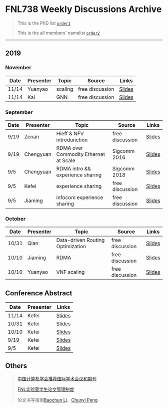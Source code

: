 # FNL738 Weekly Discussions Archive

> This is the PhD list [`order1`](https://github.com/fnlab738/Weekly-Discussions-Archive/blob/master/phdlist.md)
>
> This is the all members' namelist [`order2`](https://github.com/fnlab738/Weekly-Discussions-Archive/blob/master/namelist.md)

---

## 2019

### November

|    Date    | Presenter | Topic | Source | Links |
|------------|-----------|-------|--------|-------|
|   11/14 | Yuanyao | scaling |  free discussion | [Slides](https://github.com/fnlab738/Weekly-Discussions-Archive/blob/master/files/2019/11/11-14-Yuanyao-scaling.pptx)
|   11/14 | Kai | GNN |  free discussion | [Slides](https://github.com/fnlab738/Weekly-Discussions-Archive/blob/master/files/2019/11/11-14-ZhangKai-GNNppt.pptx)

### September

|    Date    | Presenter | Topic | Source | Links |
|------------|-----------|-------|--------|-------|
|   9/19  | Zenan | Hieff & NFV introdunction |  free discussion | [Slides](https://github.com/fnlab738/Weekly-Discussions-Archive/blob/master/files/2019/09/09-19-Zenan-Hieff.pptx)
|   9/19  | Chengyuan | RDMA over Commodity Ethernet at Scale |  Sigcomm 2016 | [Slides](https://github.com/fnlab738/Weekly-Discussions-Archive/blob/master/files/2019/09/09-19-Chengyuan-RDMA_over_Commodity_Ethernet_at_Scale.pptx)
|   9/5  | Chengyuan | RDMA intro && experience sharing |  Sigcomm 2018 | [Slides](https://github.com/fnlab738/Weekly-Discussions-Archive/blob/master/files/2019/09/09-05-Chengyuan-slides-free-discussion.pptx)
|   9/5  | Kefei | experience sharing |  free discussion | [Slides](https://github.com/fnlab738/Weekly-Discussions-Archive/blob/master/files/2019/09/09-05-Kefei-experience-sharing.pptx)
|   9/5  | Jiaming | infocom experience sharing |  free discussion | [Slides](https://github.com/fnlab738/Weekly-Discussions-Archive/blob/master/files/2019/09/09-05-Jiaming-infocom-experience-sharing.pptx)

### October

|    Date    | Presenter | Topic | Source | Links |
|------------|-----------|-------|--------|-------|
|   10/31 | Qian | Data-driven Routing Optimization |  free discussion | [Slides](https://github.com/fnlab738/Weekly-Discussions-Archive/blob/master/files/2019/10/10-31-Liqian-ICC.pptx)
|   10/10 | Jiaming | RDMA |  free discussion | [Slides](https://github.com/fnlab738/Weekly-Discussions-Archive/blob/master/files/2019/10/10-10-Jiaming-RDMA组会.pptx)
|   10/10 | Yuanyao | VNF scaling |  free discussion | [Slides](https://github.com/fnlab738/Weekly-Discussions-Archive/blob/master/files/2019/10/10-10-Yuanyao-VNF-scaling-Lyapunov-optimization.pptx)
## Conference Abstract

|    Date    | Presenter | Links |
|------------|-----------|-------|
|   11/14  | Kefei  | [Slides](https://github.com/fnlab738/Weekly-Discussions-Archive/tree/master/files/Conference_abstract/11-14-Conference_abstract.md)
|   10/31  | Kefei  | [Slides](https://github.com/fnlab738/Weekly-Discussions-Archive/tree/master/files/Conference_abstract/10-31-Conference_abstract.md)
|   10/10  | Kefei  | [Slides](https://github.com/fnlab738/Weekly-Discussions-Archive/tree/master/files/Conference_abstract/10-10-Conference_abstract.md)
|   9/19  | Kefei  | [Slides](https://github.com/fnlab738/Weekly-Discussions-Archive/tree/master/files/Conference_abstract/09-19-Conference_abstract.md)
|   9/5  | Kefei  | [Slides](https://github.com/fnlab738/Weekly-Discussions-Archive/tree/master/files/Conference_abstract/09-05-Conference_abstract.md)

## Others

>[中国计算机学会推荐国际学术会议和期刊](https://github.com/fnlab738/Weekly-Discussions-Archive/blob/master/files/2019/09/%E4%B8%AD%E5%9B%BD%E8%AE%A1%E7%AE%97%E6%9C%BA%E5%AD%A6%E4%BC%9A%E6%8E%A8%E8%8D%90%E5%9B%BD%E9%99%85%E5%AD%A6%E6%9C%AF%E4%BC%9A%E8%AE%AE%E5%92%8C%E6%9C%9F%E5%88%8A%E7%9B%AE%E5%BD%95-2019.pdf)
>
>[FNL实验室学生论文管理制度](https://github.com/fnlab738/Weekly-Discussions-Archive/blob/master/files/2019/09/FNL%E5%AE%9E%E9%AA%8C%E5%AE%A4%E5%AD%A6%E7%94%9F%E8%AE%BA%E6%96%87%E7%AE%A1%E7%90%86%E5%88%B6%E5%BA%A6%EF%BC%882019%EF%BC%89(1).pdf)
>
>论文书写指南[Baochun Li](https://github.com/fnlab738/Weekly-Discussions-Archive/blob/master/files/2019/09/%E8%AE%BA%E6%96%87%E4%B9%A6%E5%86%99%E6%8C%87%E5%8D%97-Baochun_Li.pdf)、[Chunyi Peng](https://github.com/fnlab738/Weekly-Discussions-Archive/blob/master/files/2019/09/how-to-write-chunyi-peng.pdf)

